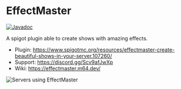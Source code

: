 # EffectMaster 
[![Javadoc](https://img.shields.io/badge/JavaDoc-Online-green)](https://M64DiamondStar.github.io/EffectMaster/javadoc/)

A spigot plugin able to create shows with amazing effects.

- Plugin: https://www.spigotmc.org/resources/effectmaster-create-beautiful-shows-in-your-server.107260/
- Support: https://discord.gg/Scv9afJwXp
- Wiki: https://effectmaster.m64.dev/

![Servers using EffectMaster](https://bstats.org/signatures/bukkit/EffectMaster.svg)


